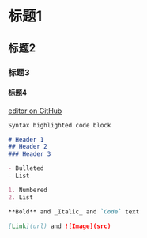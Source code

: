 # 标题1
## 标题2
### 标题3
#### 标题4

[editor on GitHub](https://github.com/bat9527/bat9527.github.io/edit/main/README.md)

```markdown
Syntax highlighted code block

# Header 1
## Header 2
### Header 3

- Bulleted
- List

1. Numbered
2. List

**Bold** and _Italic_ and `Code` text

[Link](url) and ![Image](src)
```
